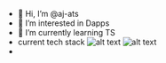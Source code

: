 - 👋 Hi, I’m @aj-ats
- 👀 I’m interested in Dapps
- 🌱 I’m currently learning TS
- current tech stack ![alt text](https://docs.chain.link/assets/icons/chainlink-logo.svg) ![alt text](https://miro.medium.com/v2/resize:fit:792/1*lJ32Bl-lHWmNMUSiSq17gQ.png)
- 
